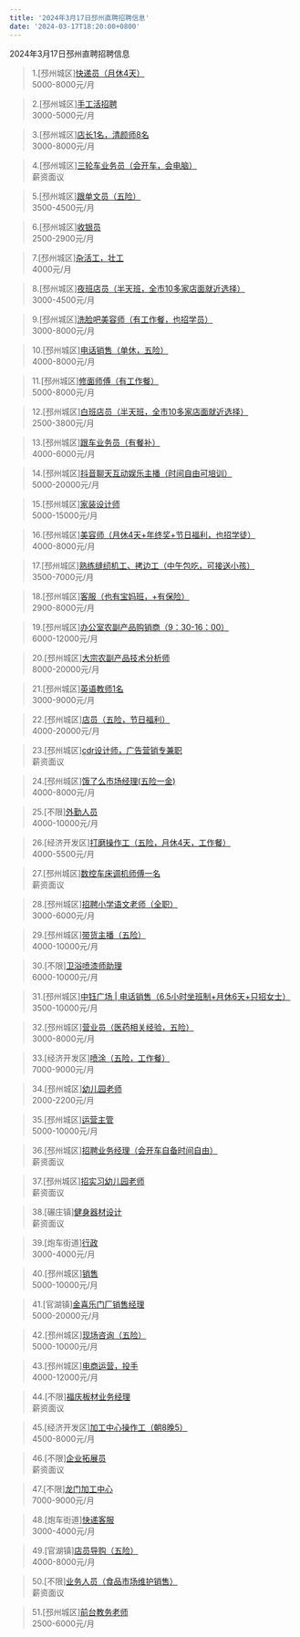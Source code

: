 ```yaml
---
title: '2024年3月17日邳州直聘招聘信息'
date: '2024-03-17T18:20:00+0800'
---
```

2024年3月17日邳州直聘招聘信息
<!--more-->
>1.[邳州城区][快递员（月休4天）](https://www.pizhouzhipin.com/job/32762)<br>
>5000-8000元/月

>2.[邳州城区][手工活招聘](https://www.pizhouzhipin.com/job/33608)<br>
>3000-5000元/月

>3.[邳州城区][店长1名，清颜师8名](https://www.pizhouzhipin.com/job/33726)<br>
>3000-8000元/月

>4.[邳州城区][三轮车业务员（会开车，会电脑）](https://www.pizhouzhipin.com/job/32836)<br>
>薪资面议

>5.[邳州城区][跟单文员（五险）](https://www.pizhouzhipin.com/job/8118)<br>
>3500-4500元/月

>6.[邳州城区][收银员](https://www.pizhouzhipin.com/job/34136)<br>
>2500-2900元/月

>7.[邳州城区][杂活工，壮工](https://www.pizhouzhipin.com/job/29076)<br>
>4000元/月

>8.[邳州城区][夜班店员（半天班，全市10多家店面就近选择）](https://www.pizhouzhipin.com/job/26174)<br>
>3000-4500元/月

>9.[邳州城区][洗脸吧美容师（有工作餐，也招学员）](https://www.pizhouzhipin.com/job/33048)<br>
>3000-8000元/月

>10.[邳州城区][电话销售（单休，五险）](https://www.pizhouzhipin.com/job/24363)<br>
>4000-8000元/月

>11.[邳州城区][修面师傅（有工作餐）](https://www.pizhouzhipin.com/job/33223)<br>
>5000-8000元/月

>12.[邳州城区][白班店员（半天班，全市10多家店面就近选择）](https://www.pizhouzhipin.com/job/26173)<br>
>2500-3800元/月

>13.[邳州城区][跟车业务员（有餐补）](https://www.pizhouzhipin.com/job/32711)<br>
>4000-6000元/月

>14.[邳州城区][抖音聊天互动娱乐主播（时间自由可培训）](https://www.pizhouzhipin.com/job/26980)<br>
>5000-20000元/月

>15.[邳州城区][家装设计师](https://www.pizhouzhipin.com/job/34124)<br>
>5000-15000元/月

>16.[邳州城区][美容师（月休4天+年终奖+节日福利，也招学徒）](https://www.pizhouzhipin.com/job/30937)<br>
>4000-8000元/月

>17.[邳州城区][熟练缝纫机工、拷边工（中午包吃，可接送小孩）](https://www.pizhouzhipin.com/job/33840)<br>
>3500-7000元/月

>18.[邳州城区][客服（也有宝妈班，+有保险）](https://www.pizhouzhipin.com/job/33635)<br>
>2900-8000元/月

>19.[邳州城区][办公室农副产品购销商（9：30-16：00）](https://www.pizhouzhipin.com/job/33858)<br>
>6000-12000元/月

>20.[邳州城区][大宗农副产品技术分析师](https://www.pizhouzhipin.com/job/33857)<br>
>8000-20000元/月

>21.[邳州城区][英语教师1名](https://www.pizhouzhipin.com/job/33143)<br>
>3000-9000元/月

>22.[邳州城区][店员（五险，节日福利）](https://www.pizhouzhipin.com/job/30380)<br>
>4000-20000元/月

>23.[邳州城区][cdr设计师，广告营销专兼职](https://www.pizhouzhipin.com/job/33332)<br>
>薪资面议

>24.[邳州城区][饿了么市场经理(五险一金)](https://www.pizhouzhipin.com/job/22636)<br>
>4000-8000元/月

>25.[不限][外勤人员](https://www.pizhouzhipin.com/job/33172)<br>
>4000-10000元/月

>26.[经济开发区][打磨操作工（五险，月休4天，工作餐）](https://www.pizhouzhipin.com/job/21576)<br>
>4000-5500元/月

>27.[邳州城区][数控车床调机师傅一名](https://www.pizhouzhipin.com/job/34080)<br>
>薪资面议

>28.[邳州城区][招聘小学语文老师（全职）](https://www.pizhouzhipin.com/job/11360)<br>
>3000-6000元/月

>29.[邳州城区][带货主播（五险）](https://www.pizhouzhipin.com/job/25433)<br>
>4000-10000元/月

>30.[不限][卫浴喷漆师助理](https://www.pizhouzhipin.com/job/30230)<br>
>6000-10000元/月

>31.[邳州城区][中钰广场 | 电话销售（6.5小时坐班制+月休6天+只招女士）](https://www.pizhouzhipin.com/job/27980)<br>
>3500-10000元/月

>32.[邳州城区][营业员（医药相关经验，五险）](https://www.pizhouzhipin.com/job/8040)<br>
>3000-8000元/月

>33.[经济开发区][喷涂（五险，工作餐）](https://www.pizhouzhipin.com/job/33158)<br>
>7000-9000元/月

>34.[邳州城区][幼儿园老师](https://www.pizhouzhipin.com/job/27907)<br>
>2000-2200元/月

>35.[邳州城区][运营主管](https://www.pizhouzhipin.com/job/34131)<br>
>5000-10000元/月

>36.[邳州城区][招聘业务经理（会开车自备时间自由）](https://www.pizhouzhipin.com/job/33456)<br>
>薪资面议

>37.[邳州城区][招实习幼儿园老师](https://www.pizhouzhipin.com/job/33499)<br>
>薪资面议

>38.[碾庄镇][健身器材设计](https://www.pizhouzhipin.com/job/34137)<br>
>薪资面议

>39.[炮车街道][行政](https://www.pizhouzhipin.com/job/33986)<br>
>3000-4000元/月

>40.[邳州城区][销售](https://www.pizhouzhipin.com/job/31965)<br>
>5000-10000元/月

>41.[官湖镇][金喜乐门厂销售经理](https://www.pizhouzhipin.com/job/24659)<br>
>5000-20000元/月

>42.[邳州城区][现场咨询（五险）](https://www.pizhouzhipin.com/job/31927)<br>
>5000-10000元/月

>43.[邳州城区][电商运营，投手](https://www.pizhouzhipin.com/job/34123)<br>
>4000-12000元/月

>44.[不限][福庆板材业务经理](https://www.pizhouzhipin.com/job/34110)<br>
>薪资面议

>45.[经济开发区][加工中心操作工（朝8晚5）](https://www.pizhouzhipin.com/job/27415)<br>
>4500-8000元/月

>46.[不限][企业拓展员](https://www.pizhouzhipin.com/job/33967)<br>
>薪资面议

>47.[不限][龙门加工中心](https://www.pizhouzhipin.com/job/34132)<br>
>7000-9000元/月

>48.[炮车街道][快递客服](https://www.pizhouzhipin.com/job/33116)<br>
>3000-4000元/月

>49.[官湖镇][店员导购（五险）](https://www.pizhouzhipin.com/job/20187)<br>
>4000-8000元/月

>50.[不限][业务人员（食品市场维护销售）](https://www.pizhouzhipin.com/job/34081)<br>
>薪资面议

>51.[邳州城区][前台教务老师](https://www.pizhouzhipin.com/job/34092)<br>
>2500-6000元/月

